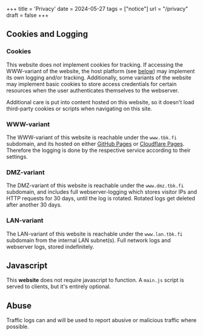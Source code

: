 +++
title = 'Privacy'
date = 2024-05-27
tags = ["notice"]
url = "/privacy"
draft = false
+++

## Cookies and Logging

### Cookies

This website does not implement cookies for tracking. If accessing the WWW-variant of the
website, the host platform (see [below](#WWW-variant)) may implement its own logging and/or tracking.
Additionally, some variants of the website may implement basic cookies to store access credentials
for certain resources when the user authenticates themselves to the webserver.

Additional care is put into content hosted on this website, so it doesn't load third-party
cookies or scripts when navigating on this site.

### WWW-variant

The WWW-variant of this website is reachable under the `www.tbk.fi` subdomain, and its
hosted on either [GitHub Pages](https://pages.github.com/) or [Cloudflare Pages](https://pages.cloudflare.com/).
Therefore the logging is done by the respective service according to their settings.

### DMZ-variant

The DMZ-variant of this website is reachable under the `www.dmz.tbk.fi` subdomain, and includes
full webserver-logging which stores visitor IPs and HTTP requests for 30 days, until the
log is rotated. Rotated logs get deleted after another 30 days.

### LAN-variant

The LAN-variant of this website is reachable under the `www.lan.tbk.fi` subdomain from the
internal LAN subnet(s). Full network logs and webserver logs, stored indefinitely.

## Javascript

This **website** does not require javascript to function. A `main.js` script is served to clients, but it's entirely optional.

## Abuse

Traffic logs can and will be used to report abusive or malicious traffic where possible.
